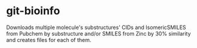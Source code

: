 # git-bioinfo
Downloads multiple molecule's substructures' CIDs and IsomericSMILES from Pubchem by substructure and/or SMILES from Zinc by 30% similarity and creates files for each of them.
